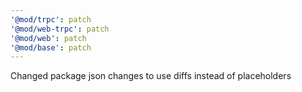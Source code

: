 ```yaml
---
'@mod/trpc': patch
'@mod/web-trpc': patch
'@mod/web': patch
'@mod/base': patch
---
```


Changed package json changes to use diffs instead of placeholders
